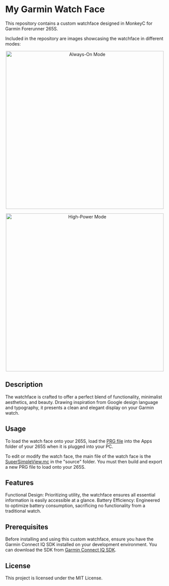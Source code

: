 # My Garmin Watch Face
This repository contains a custom watchface designed in MonkeyC for Garmin Forerunner 265S.

Included in the repository are images showcasing the watchface in different modes:

<p align="center">
  <img src="https://github.com/azyleee/My-Garmin-Watch-Face/SuperSimple/images/AOD.jpg" alt="Always-On Mode" width=500/>
</p>

<p align="center">
  <img src="https://github.com/azyleee/My-Garmin-Watch-Face/SuperSimple/images/HighPowerMode.jpg" alt="High-Power Mode" width=500/>
</p>

## Description
The watchface is crafted to offer a perfect blend of functionality, minimalist aesthetics, and beauty. Drawing inspiration from Google design language and typography, it presents a clean and elegant display on your Garmin watch.

## Usage

To load the watch face onto your 265S, load the [PRG file](My-Garmin-Watch-Face/SuperSimple/export/v2/SuperSimple-v2.prg) into the Apps folder of your 265S when it is plugged into your PC.

To edit or modify the watch face, the main file of the watch face is the [SuperSimpleView.mc](My-Garmin-Watch-Face/SuperSimple\source\SuperSimpleView.mc) in the "source" folder. You must then build and export a new PRG file to load onto your 265S.


## Features
Functional Design: Prioritizing utility, the watchface ensures all essential information is easily accessible at a glance.
Battery Efficiency: Engineered to optimize battery consumption, sacrificing no functionality from a traditional watch.

## Prerequisites
Before installing and using this custom watchface, ensure you have the Garmin Connect IQ SDK installed on your development environment. You can download the SDK from [Garmin Connect IQ SDK](https://developer.garmin.com/connect-iq/overview/).

## License
This project is licensed under the MIT License.